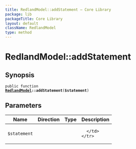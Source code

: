 ```yaml
---
title: RedlandModel::addStatement — Core Library
package: lib
packageTitle: Core Library
layout: default
className: RedlandModel
type: method
---
```


# RedlandModel::addStatement

## Synopsis

<code>public function <b><a href="RedlandModel">RedlandModel</a>::addStatement</b>(<b>$statement</b>)</code>

## Parameters

<table>
  <thead>
    <tr>
      <th>Name</th>
      <th>Direction</th>
      <th>Type</th>
      <th>Description</th>
    </tr>
  </thead>
  <tbody>
    <tr>
      <td><code>$statement</code>
      <td><i></i></td>
      <td></td>
      <td>

      </td>
    </tr>
  </tbody>
</table>


